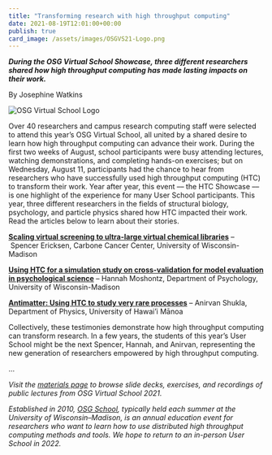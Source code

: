 ```yaml
---
title: "Transforming research with high throughput computing" 
date: 2021-08-19T12:01:00+00:00
publish: true
card_image: /assets/images/OSGVS21-Logo.png
--- 
```

***During the OSG Virtual School Showcase, three different researchers shared how high throughput computing has made lasting impacts on their work.***

By Josephine Watkins

<img src="{{ '/assets/images/OSGVS21-Logo.png' | relative_url }}" alt="OSG Virtual School Logo"/>

Over 40 researchers and campus research computing staff were selected to attend this year’s OSG Virtual School, all united by a shared desire to learn how high throughput computing can advance their work. During the first two weeks of August, school participants were busy attending lectures, watching demonstrations, and completing hands-on exercises; but on Wednesday, August 11, participants had the chance to hear from researchers who have successfully used high throughput computing (HTC) to transform their work. Year after year, this event –– the HTC Showcase –– is one highlight of the experience for many User School participants. This year, three different researchers in the fields of structural biology, psychology, and particle physics shared how HTC impacted their work. Read the articles below to learn about their stories.

**[Scaling virtual screening to ultra-large virtual chemical libraries](https://osg-htc.org/news/2021/08/19/Spencer-Showcase.html)** – Spencer Ericksen, Carbone Cancer Center, University of Wisconsin-Madison

**[Using HTC for a simulation study on cross-validation for model evaluation in psychological science](https://osg-htc.org/news/2021/08/19/Hannah-Showcase.html)** – Hannah Moshontz, Department of Psychology, University of Wisconsin-Madison

**[Antimatter: Using HTC to study very rare processes](https://osg-htc.org/news/2021/08/19/Anirvan-Showcase.html)** – Anirvan Shukla, Department of Physics, University of Hawai’i Mānoa

Collectively, these testimonies demonstrate how high throughput computing can transform research. In a few years, the students of this year’s User School might be the next Spencer, Hannah, and Anirvan, representing the new generation of researchers empowered by high throughput computing.

...

*Visit the [materials page](https://opensciencegrid.org/virtual-school-2021/materials/) to browse slide decks, exercises, and recordings of public lectures from OSG Virtual School 2021.*

*Established in 2010, [OSG School](https://opensciencegrid.org/virtual-school-2021/), typically held each summer at the University of Wisconsin–Madison, is an annual education event for researchers who want to learn how to use distributed high throughput computing methods and tools. We hope to return to an in-person User School in 2022.*
